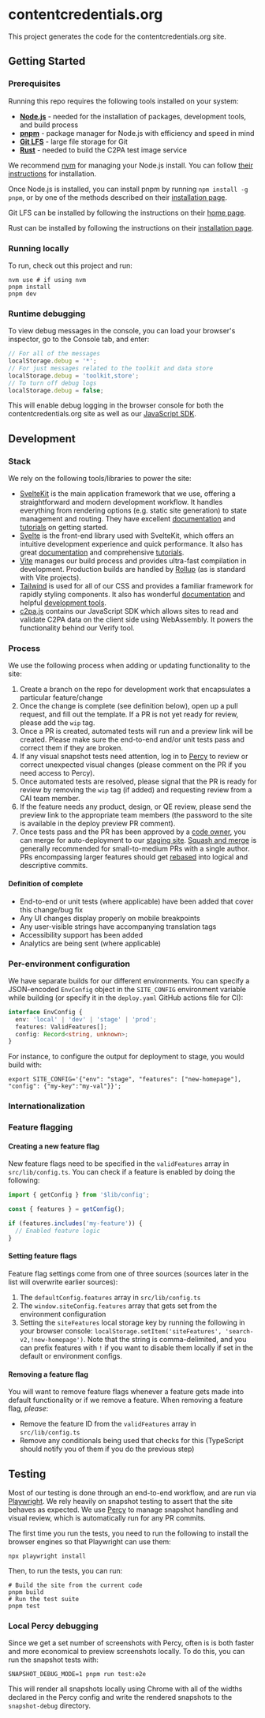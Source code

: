 # contentcredentials.org

This project generates the code for the contentcredentials.org site.

## Getting Started

### Prerequisites

Running this repo requires the following tools installed on your system:

- **[Node.js](https://nodejs.org/)** - needed for the installation of packages, development tools, and build process
- **[pnpm](https://pnpm.io/)** - package manager for Node.js with efficiency and speed in mind
- **[Git LFS](https://git-lfs.com/)** - large file storage for Git
- **[Rust](https://www.rust-lang.org/)** - needed to build the C2PA test image service

We recommend [nvm](https://github.com/nvm-sh) for managing your Node.js install. You can follow [their instructions](https://github.com/nvm-sh/nvm#installing-and-updating) for installation.

Once Node.js is installed, you can install pnpm by running `npm install -g pnpm`, or by one of the methods described on their [installation page](https://pnpm.io/installation).

Git LFS can be installed by following the instructions on their [home page](https://git-lfs.com/).

Rust can be installed by following the instructions on their [installation page](https://www.rust-lang.org/tools/install).

### Running locally

To run, check out this project and run:

```shell
nvm use # if using nvm
pnpm install
pnpm dev
```

### Runtime debugging

To view debug messages in the console, you can load your browser's inspector, go to the Console tab, and enter:

```js
// For all of the messages
localStorage.debug = '*';
// For just messages related to the toolkit and data store
localStorage.debug = 'toolkit,store';
// To turn off debug logs
localStorage.debug = false;
```

This will enable debug logging in the browser console for both the contentcredentials.org site as well as our [JavaScript SDK](https://github.com/contentauth/c2pa-js).

## Development

### Stack

We rely on the following tools/libraries to power the site:

- [SvelteKit](https://kit.svelte.dev/) is the main application framework that we use, offering a straightforward and modern development workflow. It handles everything from rendering options (e.g. static site generation) to state management and routing. They have excellent [documentation](https://kit.svelte.dev/docs/introduction) and [tutorials](https://learn.svelte.dev/tutorial/introducing-sveltekit) on getting started.
- [Svelte](https://svelte.dev/) is the front-end library used with SvelteKit, which offers an intuitive development experience and quick performance. It also has great [documentation](https://svelte.dev/docs/introduction) and comprehensive [tutorials](https://learn.svelte.dev/tutorial/welcome-to-svelte).
- [Vite](https://vitejs.dev/) manages our build process and provides ultra-fast compilation in development. Production builds are handled by [Rollup](https://rollupjs.org/) (as is standard with Vite projects).
- [Tailwind](https://tailwindcss.com/) is used for all of our CSS and provides a familiar framework for rapidly styling components. It also has wonderful [documentation](https://tailwindcss.com/docs/installation) and helpful [development tools](https://tailwindcss.com/docs/editor-setup).
- [c2pa.js](https://opensource.contentauthenticity.org/docs/js-sdk/getting-started/overview) contains our JavaScript SDK which allows sites to read and validate C2PA data on the client side using WebAssembly. It powers the functionality behind our Verify tool.

### Process

We use the following process when adding or updating functionality to the site:

1. Create a branch on the repo for development work that encapsulates a particular feature/change
2. Once the change is complete (see definition below), open up a pull request, and fill out the template. If a PR is not yet ready for review, please add the `wip` tag.
3. Once a PR is created, automated tests will run and a preview link will be created. Please make sure the end-to-end and/or unit tests pass and correct them if they are broken.
4. If any visual snapshot tests need attention, log in to [Percy](https://percy.io/85a19a76/contentcredentials.org) to review or correct unexpected visual changes (please comment on the PR if you need access to Percy).
5. Once automated tests are resolved, please signal that the PR is ready for review by removing the `wip` tag (if added) and requesting review from a CAI team member.
6. If the feature needs any product, design, or QE review, please send the preview link to the appropriate team members (the password to the site is available in the deploy preview PR comment).
7. Once tests pass and the PR has been approved by a [code owner](https://github.com/orgs/contentauth/teams/c2pa-js-committers/members), you can merge for auto-deployment to our [staging site](https://cc-dev.netlify.app/). [Squash and merge](https://docs.github.com/en/pull-requests/collaborating-with-pull-requests/incorporating-changes-from-a-pull-request/merging-a-pull-request#merging-a-pull-request) is generally recommended for small-to-medium PRs with a single author. PRs encompassing larger features should get [rebased](https://docs.github.com/en/get-started/using-git/about-git-rebase) into logical and descriptive commits.

#### Definition of complete

- End-to-end or unit tests (where applicable) have been added that cover this change/bug fix
- Any UI changes display properly on mobile breakpoints
- Any user-visible strings have accompanying translation tags
- Accessibility support has been added
- Analytics are being sent (where applicable)

### Per-environment configuration

We have separate builds for our different environments. You can specify a JSON-encoded `EnvConfig` object in the
`SITE_CONFIG` environment variable while building (or specify it in the `deploy.yaml` GitHub actions file for CI):

```ts
interface EnvConfig {
  env: 'local' | 'dev' | 'stage' | 'prod';
  features: ValidFeatures[];
  config: Record<string, unknown>;
}
```

For instance, to configure the output for deployment to stage, you would build with:

```shell
export SITE_CONFIG='{"env": "stage", "features": ["new-homepage"], "config": {"my-key":"my-val"}}';
```

### Internationalization

### Feature flagging

#### Creating a new feature flag

New feature flags need to be specified in the `validFeatures` array in `src/lib/config.ts`. You can check if a feature
is enabled by doing the following:

```ts
import { getConfig } from '$lib/config';

const { features } = getConfig();

if (features.includes('my-feature')) {
  // Enabled feature logic
}
```

#### Setting feature flags

Feature flag settings come from one of three sources (sources later in the list will overwrite earlier sources):

1. The `defaultConfig.features` array in `src/lib/config.ts`
2. The `window.siteConfig.features` array that gets set from the environment configuration
3. Setting the `siteFeatures` local storage key by running the following in your browser console: `localStorage.setItem('siteFeatures', 'search-v2,!new-homepage')`. Note that the string is comma-delimited, and you can prefix features with `!` if you want to disable them locally if set in the default or environment configs.

#### Removing a feature flag

You will want to remove feature flags whenever a feature gets made into default functionality or if we remove a feature. When removing a feature flag, _please_:

- Remove the feature ID from the `validFeatures` array in `src/lib/config.ts`
- Remove any conditionals being used that checks for this (TypeScript should notify you of them if you do the previous step)

## Testing

Most of our testing is done through an end-to-end workflow, and are run via [Playwright](https://playwright.dev/). We rely heavily on snapshot testing to assert that the site behaves as expected. We use [Percy](https://percy.io/) to manage snapshot handling and visual review, which is automatically run for any PR commits.

The first time you run the tests, you need to run the following to install the browser engines so that Playwright can use them:

```shell
npx playwright install
```

Then, to run the tests, you can run:

```shell
# Build the site from the current code
pnpm build
# Run the test suite
pnpm test
```

### Local Percy debugging

Since we get a set number of screenshots with Percy, often is is both faster and more economical to preview screenshots
locally. To do this, you can run the snapshot tests with:

```shell
SNAPSHOT_DEBUG_MODE=1 pnpm run test:e2e
```

This will render all snapshots locally using Chrome with all of the widths declared in the Percy config and write the
rendered snapshots to the `snapshot-debug` directory.
